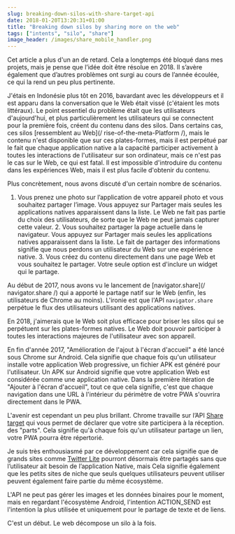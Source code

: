 ```yaml
---
slug: breaking-down-silos-with-share-target-api
date: 2018-01-20T13:20:31+01:00
title: "Breaking down silos by sharing more on the web"
tags: ["intents", "silo", "share"]
image_header: /images/share_mobile_handler.png
---
```

Cet article a plus d'un an de retard. Cela a longtemps été bloqué dans mes projets, mais je pense que l’idée doit être résolue en 2018. Il s’avère également que d’autres problèmes ont surgi au cours de l’année écoulée, ce qui la rend un peu plus pertinente.

J'étais en Indonésie plus tôt en 2016, bavardant avec les développeurs et il est apparu dans la conversation que le Web était vissé (c'étaient les mots littéraux). Le point essentiel du problème était que les utilisateurs d'aujourd'hui, et plus particulièrement les utilisateurs qui se connectent pour la première fois, créent du contenu dans des silos. Dans certains cas, ces silos [ressemblent au Web](/ rise-of-the-meta-Platform /), mais le contenu n'est disponible que sur ces plates-formes, mais il est perpétué par le fait que chaque application native a la capacité participer activement à toutes les interactions de l'utilisateur sur son ordinateur, mais ce n'est pas le cas sur le Web, ce qui est fatal. Il est impossible d'introduire du contenu dans les expériences Web, mais il est plus facile d'obtenir du contenu.

Plus concrètement, nous avons discuté d'un certain nombre de scénarios.

1. Vous prenez une photo sur l’application de votre appareil photo et vous souhaitez partager l’image. Vous appuyez sur Partager mais seules les applications natives apparaissent dans la liste. Le Web ne fait pas partie du choix des utilisateurs, de sorte que le Web ne peut jamais capturer cette valeur. 2. Vous souhaitez partager la page actuelle dans le navigateur. Vous appuyez sur Partager mais seules les applications natives apparaissent dans la liste. Le fait de partager des informations signifie que nous perdons un utilisateur du Web sur une expérience native. 3. Vous créez du contenu directement dans une page Web et vous souhaitez le partager. Votre seule option est d'inclure un widget qui le partage.

Au début de 2017, nous avons vu le lancement de [navigator.share](/ navigator.share /) qui a apporté le partage natif sur le Web (enfin, les utilisateurs de Chrome au moins). L'ironie est que l'API `navigator.share` perpétue le flux des utilisateurs utilisant des applications natives.

En 2018, j'aimerais que le Web soit plus efficace pour briser les silos qui se perpétuent sur les plates-formes natives. Le Web doit pouvoir participer à toutes les interactions majeures de l'utilisateur avec son appareil.

En fin d'année 2017, "Amélioration de l'ajout à l'écran d'accueil" a été lancé sous Chrome sur Android. Cela signifie que chaque fois qu'un utilisateur installe votre application Web progressive, un fichier APK est généré pour l'utilisateur. Un APK sur Android signifie que votre application Web est considérée comme une application native. Dans la première itération de "Ajouter à l'écran d'accueil", tout ce que cela signifie, c'est que chaque navigation dans une URL à l'intérieur du périmètre de votre PWA s'ouvrira directement dans le PWA.

L'avenir est cependant un peu plus brillant. Chrome travaille sur l’API [Share target](https://github.com/WICG/web-share-target/blob/master/docs/explainer.md) qui vous permet de déclarer que votre site participera à la réception. des "parts". Cela signifie qu'à chaque fois qu'un utilisateur partage un lien, votre PWA pourra être répertorié.

Je suis très enthousiasmé par ce développement car cela signifie que de grands sites comme [Twitter Lite](https://lite.twitter.com) pourront désormais être partagés sans que l’utilisateur ait besoin de l’application Native, mais Cela signifie également que les petits sites de niche que seuls quelques utilisateurs peuvent utiliser peuvent également faire partie du même écosystème.

L'API ne peut pas gérer les images et les données binaires pour le moment, mais en regardant l'écosystème Android, l'intention ACTION_SEND est l'intention la plus utilisée et uniquement pour le partage de texte et de liens.

C'est un début. Le web décompose un silo à la fois.
